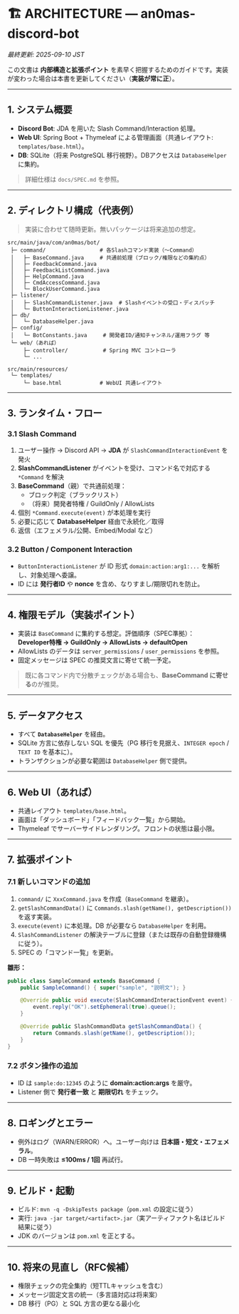 # 🏗️ ARCHITECTURE — an0mas-discord-bot
_最終更新: 2025-09-10 JST_

この文書は **内部構造と拡張ポイント** を素早く把握するためのガイドです。実装が変わった場合は本書を更新してください（**実装が常に正**）。

---

## 1. システム概要
- **Discord Bot**: JDA を用いた Slash Command/Interaction 処理。  
- **Web UI**: Spring Boot + Thymeleaf による管理画面（共通レイアウト: `templates/base.html`）。  
- **DB**: SQLite（将来 PostgreSQL 移行視野）。DBアクセスは `DatabaseHelper` に集約。

> 詳細仕様は `docs/SPEC.md` を参照。

---

## 2. ディレクトリ構成（代表例）
> 実装に合わせて随時更新。無いパッケージは将来追加の想定。

```
src/main/java/com/an0mas/bot/
 ├─ command/                 # 各Slashコマンド実装（〜Command）
 │   ├─ BaseCommand.java     # 共通前処理（ブロック/権限などの集約点）
 │   ├─ FeedbackCommand.java
 │   ├─ FeedbackListCommand.java
 │   ├─ HelpCommand.java
 │   ├─ CmdAccessCommand.java
 │   └─ BlockUserCommand.java
 ├─ listener/
 │   ├─ SlashCommandListener.java  # Slashイベントの受口・ディスパッチ
 │   └─ ButtonInteractionListener.java
 ├─ db/
 │   └─ DatabaseHelper.java
 ├─ config/
 │   └─ BotConstants.java     # 開発者ID/通知チャンネル/運用フラグ 等
 └─ web/（あれば）
     ├─ controller/           # Spring MVC コントローラ
     └─ ...

src/main/resources/
 └─ templates/
     └─ base.html            # WebUI 共通レイアウト
```

---

## 3. ランタイム・フロー
### 3.1 Slash Command
1. ユーザー操作 → Discord API → **JDA** が `SlashCommandInteractionEvent` を発火  
2. **SlashCommandListener** がイベントを受け、コマンド名で対応する `*Command` を解決  
3. **BaseCommand**（親）で共通前処理：  
   - ブロック判定（ブラックリスト）  
   - （将来）開発者特権 / GuildOnly / AllowLists  
4. 個別 `*Command.execute(event)` が本処理を実行  
5. 必要に応じて **DatabaseHelper** 経由で永続化／取得  
6. 返信（エフェメラル/公開、Embed/Modal など）

### 3.2 Button / Component Interaction
- `ButtonInteractionListener` が ID 形式 `domain:action:arg1:...` を解析し、対象処理へ委譲。  
- ID には **発行者ID** や **nonce** を含め、なりすまし/期限切れを防止。

---

## 4. 権限モデル（実装ポイント）
- 実装は `BaseCommand` に集約する想定。評価順序（SPEC準拠）：  
  **Developer特権 → GuildOnly → AllowLists → defaultOpen**  
- AllowLists のデータは `server_permissions` / `user_permissions` を参照。  
- 固定メッセージは SPEC の推奨文言に寄せて統一予定。

> 既に各コマンド内で分散チェックがある場合も、**BaseCommand に寄せる**のが推奨。

---

## 5. データアクセス
- すべて **`DatabaseHelper`** を経由。  
- SQLite 方言に依存しない SQL を優先（PG 移行を見据え、`INTEGER epoch` / `TEXT ID` を基本に）。  
- トランザクションが必要な範囲は `DatabaseHelper` 側で提供。

---

## 6. Web UI（あれば）
- 共通レイアウト `templates/base.html`。  
- 画面は「ダッシュボード」「フィードバック一覧」から開始。  
- Thymeleaf でサーバーサイドレンダリング。フロントの状態は最小限。

---

## 7. 拡張ポイント
### 7.1 新しいコマンドの追加
1. `command/` に `XxxCommand.java` を作成（`BaseCommand` を継承）。  
2. `getSlashCommandData()` に `Commands.slash(getName(), getDescription())` を返す実装。  
3. `execute(event)` に本処理。DB が必要なら `DatabaseHelper` を利用。  
4. `SlashCommandListener` の解決テーブルに登録（または既存の自動登録機構に従う）。  
5. SPEC の「コマンド一覧」を更新。

**雛形：**
```java
public class SampleCommand extends BaseCommand {
    public SampleCommand() { super("sample", "説明文"); }

    @Override public void execute(SlashCommandInteractionEvent event) {
        event.reply("OK").setEphemeral(true).queue();
    }

    @Override public SlashCommandData getSlashCommandData() {
        return Commands.slash(getName(), getDescription());
    }
}
```

### 7.2 ボタン操作の追加
- ID は `sample:do:12345` のように **domain:action:args** を厳守。  
- Listener 側で **発行者一致** と **期限切れ** をチェック。

---

## 8. ロギングとエラー
- 例外はログ（WARN/ERROR）へ。ユーザー向けは **日本語・短文・エフェメラル**。  
- DB 一時失敗は **≤100ms / 1回** 再試行。

---

## 9. ビルド・起動
- ビルド: `mvn -q -DskipTests package`（`pom.xml` の設定に従う）  
- 実行: `java -jar target/<artifact>.jar`（実アーティファクト名はビルド結果に従う）  
- JDK のバージョンは `pom.xml` を正とする。

---

## 10. 将来の見直し（RFC候補）
- 権限チェックの完全集約（短TTLキャッシュを含む）  
- メッセージ固定文言の統一（多言語対応は将来案）  
- DB 移行（PG）と SQL 方言の更なる最小化
